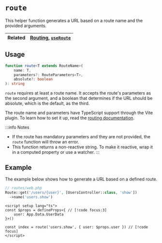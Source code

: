 # `route`

This helper function generates a URL based on a route name and the provided arguments.

| Related | [Routing](../../guide/routing.md), [`useRoute`](use-route.md) |
| ------- | ------------------------------------------------------------- |

## Usage

```ts
function route<T extends RouteName>(
	name: T,
	parameters?: RouteParameters<T>,
	absolute?: boolean
): string
```

`route` requires at least a route name. It accepts the route's parameters as the second argument, and a boolean that determines if the URL should be absolute, which is the default, as the third.

The route name and parameters have TypeScript support through the Vite plugin. To learn how to set it up, read the [routing documentation](../../guide/routing.md#generating-urls).

:::info Notes
- If the route has mandatory parameters and they are not provided, the `route` function will throw an error.
- This function returns a non-reactive string. To make it reactive, wrap it in a computed property or use a watcher.
:::

## Example

The example below shows how to generate a URL based on a defined route.

```php
// routes/web.php
Route::get('/users/{user}', [UsersController::class, 'show'])
  ->name('users.show')
```

```vue
<script setup lang="ts">
const $props = defineProps<{ // [!code focus:3]
	user: App.Data.UserData
}>()

const index = route('users.show', { user: $props.user }) // [!code focus]
</script>
```
